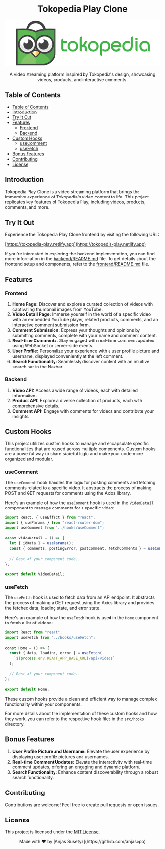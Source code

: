 <h1 align="center">Tokopedia Play Clone</h1>

<p align="center">
  <img src="tokopedia.png" alt="Tokopedia Logo">
</p>

<p align="center">A video streaming platform inspired by Tokopedia's design, showcasing videos, products, and interactive comments.</p>

## Table of Contents
- [Table of Contents](#table-of-contents)
- [Introduction](#introduction)
- [Try It Out](#try-it-out)
- [Features](#features)
  - [Frontend](#frontend)
  - [Backend](#backend)
- [Custom Hooks](#custom-hooks)
  - [useComment](#usecomment)
  - [useFetch](#usefetch)
- [Bonus Features](#bonus-features)
- [Contributing](#contributing)
- [License](#license)

## Introduction

Tokopedia Play Clone is a video streaming platform that brings the immersive experience of Tokopedia's video content to life. This project replicates key features of Tokopedia Play, including videos, products, comments, and more.

## Try It Out

Experience the Tokopedia Play Clone frontend by visiting the following URL:

[https://tokopedia-play.netlify.app](https://tokopedia-play.netlify.app)

If you're interested in exploring the backend implementation, you can find more information in the [backend/README.md](backend/README.md) file. To get details about the frontend setup and components, refer to the [frontend/README.md](frontend/README.md) file.

## Features

### Frontend

1. **Home Page:** Discover and explore a curated collection of videos with captivating thumbnail images from YouTube.
2. **Video Detail Page:** Immerse yourself in the world of a specific video with an embedded YouTube player, related products, comments, and an interactive comment submission form.
3. **Comment Submission:** Express your thoughts and opinions by submitting comments, complete with your name and comment content.
4. **Real-time Comments:** Stay engaged with real-time comment updates using WebSocket or server-side events.
5. **User Profile:** Personalize your experience with a user profile picture and username, displayed conveniently at the left comment.
6. **Search Functionality:** Seamlessly discover content with an intuitive search bar in the Navbar.

### Backend

1. **Video API:** Access a wide range of videos, each with detailed information.
2. **Product API:** Explore a diverse collection of products, each with comprehensive details.
3. **Comment API:** Engage with comments for videos and contribute your insights.

## Custom Hooks

This project utilizes custom hooks to manage and encapsulate specific functionalities that are reused across multiple components. Custom hooks are a powerful way to share stateful logic and make your code more organized and modular.

### useComment

The `useComment` hook handles the logic for posting comments and fetching comments related to a specific video. It abstracts the process of making POST and GET requests for comments using the Axios library.

Here's an example of how the `useComment` hook is used in the `VideoDetail` component to manage comments for a specific video:

```jsx
import React, { useEffect } from "react";
import { useParams } from "react-router-dom";
import useComment from "../hooks/useComment";

const VideoDetail = () => {
  let { idData } = useParams();
  const { comments, postingError, postComment, fetchComments } = useComment(idData);

  // Rest of your component code...
};

export default VideoDetail;
```

### useFetch

The `useFetch` hook is used to fetch data from an API endpoint. It abstracts the process of making a GET request using the Axios library and provides the fetched data, loading state, and error state.

Here's an example of how the `useFetch` hook is used in the `Home` component to fetch a list of videos:

```jsx
import React from "react";
import useFetch from "../hooks/useFetch";

const Home = () => {
  const { data, loading, error } = useFetch(
    `${process.env.REACT_APP_BASE_URL}/api/videos`
  );

  // Rest of your component code...
};

export default Home;
```

These custom hooks provide a clean and efficient way to manage complex functionality within your components.

For more details about the implementation of these custom hooks and how they work, you can refer to the respective hook files in the `src/hooks` directory.


## Bonus Features

1. **User Profile Picture and Username:** Elevate the user experience by displaying user profile pictures and usernames.
2. **Real-time Comment Updates:** Elevate the interactivity with real-time comment updates, offering an engaging and dynamic platform.
3. **Search Functionality:** Enhance content discoverability through a robust search functionality.

## Contributing

Contributions are welcome! Feel free to create pull requests or open issues.

## License

This project is licensed under the [MIT License](LICENSE).

<div align="center">
  Made with ❤️ by [Anjas Susetya](https://github.com/anjasopo)
</div>